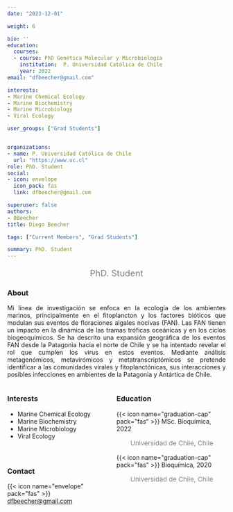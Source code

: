 ```yaml
---
date: "2023-12-01"

weight: 6

bio: ''
education:
  courses:
  - course: PhD Genética Molecular y Microbiología 
    institution:  P. Universidad Católica de Chile
    year: 2022
email: "dfbeecher@gmail.com"

interests:
- Marine Chemical Ecology
- Marine Biochemistry
- Marine Microbiology
- Viral Ecology

user_groups: ["Grad Students"]


organizations:
- name: P. Universidad Católica de Chile
  url: "https://www.uc.cl"
role: PhD. Student
social:
- icon: envelope
  icon_pack: fas
  link: dfbeecher@gmail.com

superuser: false
authors:
- DBeecher
title: Diego Beecher

tags: ["Current Members", "Grad Students"]

summary: PhD. Student
---
```

<p style="color:grey; font-size:20px; text-align:center;"> PhD. Student </p>

<div style="text-align:justify;">

<h3> About </h3>

Mi línea de investigación se enfoca en la ecología de los ambientes marinos, principalmente en el fitoplancton y los factores bióticos que modulan sus eventos de floraciones algales nocivas (FAN). Las FAN tienen un impacto en la dinámica de las tramas tróficas oceánicas y en los ciclos biogeoquímicos. Se ha descrito una expansión geográfica de los eventos FAN desde la Patagonia hacia el norte de Chile y se ha intentado revelar el rol que cumplen los virus en estos eventos. Mediante análisis metagenómicos, metavirómicos y metatranscriptómicos se pretende identificar a las comunidades virales y fitoplanctónicas, sus interacciones y posibles infecciones en ambientes de la Patagonia y Antártica de Chile.

</div>

<style>
.column-left{
  float: left;
  width: 50%;
  text-align: left;
}
.column-right{
  float: right;
  width: 50%;
  text-align: left;
}
</style>

<div class="column-left">

<h3> Interests </h3>

- Marine Chemical Ecology
- Marine Biochemistry
- Marine Microbiology
- Viral Ecology

<br><br>
</div>

<div class="column-right">

<h3> Education </h3>
{{< icon name="graduation-cap" pack="fas" >}} MSc. Bioquímica, 2022
<p style="color:grey; font-size:15px; padding-left:32px;"> Universidad de Chile, Chile  </p>
{{< icon name="graduation-cap" pack="fas" >}} Bioquímica, 2020
<p style="color:grey; font-size:15px; padding-left:32px;"> Universidad de Chile, Chile </p>

<br><br>
</div>

<h3> Contact </h3>

{{< icon name="envelope" pack="fas" >}} dfbeecher@gmail.com <br>
<a href="mailto:felipe.loyola@ug.uchile.cl"><i class="fas fa-envelope"></i></a> &nbsp;
<a href="https://www.linkedin.com/in/peteete"><i class="fab fa-linkedin"></i></a><br>